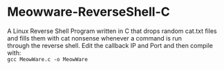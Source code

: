 # Meowware-ReverseShell-C
A Linux Reverse Shell Program written in C that drops random cat.txt files and fills them with cat nonsense whenever a command is run \
through the reverse shell.
Edit the callback IP and Port and then compile with: \
```gcc MeowWare.c -o MeowWare```
